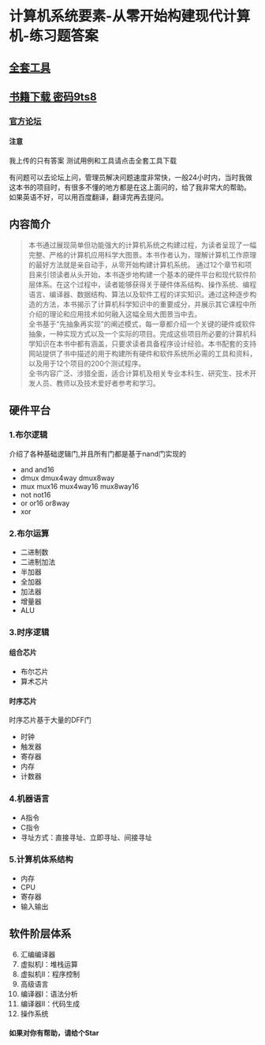 # 计算机系统要素-从零开始构建现代计算机-练习题答案
## [全套工具](https://github.com/woai3c/teocs-exercises/blob/master/nand2tetris.zip)
## [书籍下载 密码9ts8](https://pan.baidu.com/s/1iNQp1PXgbHBSYcs9Ufet4g) 
### [官方论坛](http://nand2tetris-questions-and-answers-forum.32033.n3.nabble.com/)
#### 注意
我上传的只有答案 测试用例和工具请点击全套工具下载

有问题可以去论坛上问，管理员解决问题速度非常快，一般24小时内，当时我做这本书的项目时，有很多不懂的地方都是在这上面问的，给了我非常大的帮助。
如果英语不好，可以用百度翻译，翻译完再去提问。

## 内容简介
>本书通过展现简单但功能强大的计算机系统之构建过程，为读者呈现了一幅完整、严格的计算机应用科学大图景。本书作者认为，理解计算机工作原理的最好方法就是亲自动手，从零开始构建计算机系统。
通过12个章节和项目来引领读者从头开始，本书逐步地构建一个基本的硬件平台和现代软件阶层体系。在这个过程中，读者能够获得关于硬件体系结构、操作系统、编程语言、编译器、数据结构、算法以及软件工程的详实知识。通过这种逐步构造的方法，本书揭示了计算机科学知识中的重要成分，并展示其它课程中所介绍的理论和应用技术如何融入这幅全局大图景当中去。
<br>全书基于“先抽象再实现”的阐述模式，每一章都介绍一个关键的硬件或软件抽象，一种实现方式以及一个实际的项目。完成这些项目所必要的计算机科学知识在本书中都有涵盖，只要求读者具备程序设计经验。本书配套的支持网站提供了书中描述的用于构建所有硬件和软件系统所必需的工具和资料，以及用于12个项目的200个测试程序。<br>
全书内容广泛、涉猎全面，适合计算机及相关专业本科生、研究生、技术开发人员、教师以及技术爱好者参考和学习。


## 硬件平台

### 1.布尔逻辑
介绍了各种基础逻辑门,并且所有门都是基于nand门实现的
* and  and16
* dmux  dmux4way  dmux8way
* mux  mux16  mux4way16  mux8way16
* not  not16
* or  or16  or8way
* xor

### 2.布尔运算
* 二进制数
* 二进制加法
* 半加器
* 全加器
* 加法器
* 增量器
* ALU

### 3.时序逻辑
#### 组合芯片
* 布尔芯片
* 算术芯片

#### 时序芯片
时序芯片基于大量的DFF门
* 时钟 
* 触发器 
* 寄存器 
* 内存
* 计数器


### 4.机器语言
* A指令
* C指令
* 寻址方式：直接寻址、立即寻址、间接寻址

### 5.计算机体系结构
* 内存
* CPU
* 寄存器
* 输入输出

## 软件阶层体系
6. 汇编编译器
7. 虚拟机I：堆栈运算
8. 虚拟机II：程序控制
9. 高级语言
10. 编译器I：语法分析
11. 编译器II：代码生成
12. 操作系统

#### 如果对你有帮助，请给个Star
